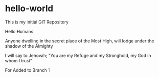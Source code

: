 # hello-world
This is my initial GIT Repository

Hello Humans

Anyone dwelling in the secret place of the Most High, will lodge under the shadow of the Almighty

I will say to Jehovah; "You are my Refuge and my Stronghold, my God in whom I trust"

For
Added to Branch 1
